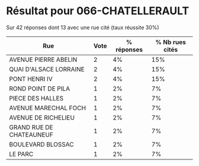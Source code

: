 # Résultat pour 066-CHATELLERAULT

Sur 42 réponses dont 13 avec une rue cité (taux réussite 30%)

| Rue | Vote | % réponses | % Nb rues cités|
|-----|------|------------|----------------|
| AVENUE PIERRE ABELIN | 2 | 4% | 15%|
| QUAI D'ALSACE LORRAINE | 2 | 4% | 15%|
| PONT HENRI IV | 2 | 4% | 15%|
| ROND POINT DE PILA | 1 | 2% | 7%|
| PIECE DES HALLES | 1 | 2% | 7%|
| AVENUE MARECHAL FOCH | 1 | 2% | 7%|
| AVENUE DE RICHELIEU | 1 | 2% | 7%|
| GRAND RUE DE CHATEAUNEUF | 1 | 2% | 7%|
| BOULEVARD BLOSSAC | 1 | 2% | 7%|
| LE PARC | 1 | 2% | 7%|
